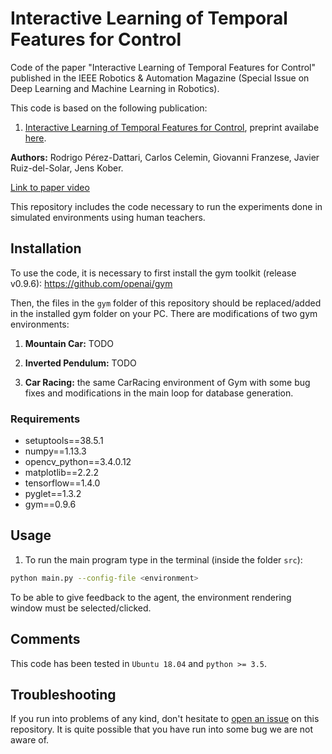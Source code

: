 # Interactive Learning of Temporal Features for Control
Code of the paper "Interactive Learning of Temporal Features for Control" published in the IEEE Robotics & Automation Magazine (Special Issue on Deep Learning and Machine Learning in Robotics).

This code is based on the following publication:
1. [Interactive Learning of Temporal Features for Control](https://ieeexplore.ieee.org/document/9076630), preprint availabe [here](http://www.jenskober.de/publications/PerezDattari2020RAM.pdf).

**Authors:** Rodrigo Pérez-Dattari, Carlos Celemin, Giovanni Franzese, Javier Ruiz-del-Solar, Jens Kober.

[Link to paper video](https://youtu.be/4kWGfNdm21A)

This repository includes the code necessary to run the experiments done in simulated environments using human teachers.
## Installation

To use the code, it is necessary to first install the gym toolkit (release v0.9.6): https://github.com/openai/gym

Then, the files in the `gym` folder of this repository should be replaced/added in the installed gym folder on your PC. There are modifications of two gym environments:

1. **Mountain Car:** TODO

1. **Inverted Pendulum:** TODO

2. **Car Racing:** the same CarRacing environment of Gym with some bug fixes and modifications in the main loop for database generation.

### Requirements
* setuptools==38.5.1
* numpy==1.13.3
* opencv_python==3.4.0.12
* matplotlib==2.2.2
* tensorflow==1.4.0
* pyglet==1.3.2
* gym==0.9.6

## Usage

1. To run the main program type in the terminal (inside the folder `src`):

```bash 
python main.py --config-file <environment>
```

To be able to give feedback to the agent, the environment rendering window must be selected/clicked.

## Comments

This code has been tested in `Ubuntu 18.04` and `python >= 3.5`.

## Troubleshooting

If you run into problems of any kind, don't hesitate to [open an issue](https://github.com/rperezdattari/Interactive-Learning-of-Temporal-Features-for-Control/issues) on this repository. It is quite possible that you have run into some bug we are not aware of.

